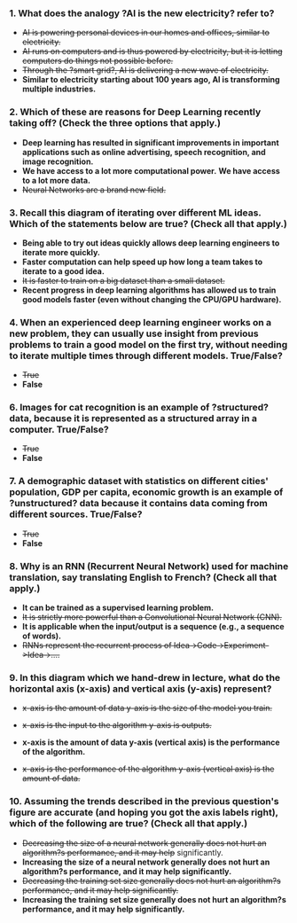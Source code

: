 ### 1. What does the analogy ?AI is the new electricity? refer to?
* ~~AI is powering personal devices in our homes and offices, similar to electricity.~~
* ~~AI runs on computers and is thus powered by electricity, but it is letting computers do things not possible before.~~
* ~~Through the ?smart grid?, AI is delivering a new wave of electricity.~~
* **Similar to electricity starting about 100 years ago, AI is transforming multiple industries.**

### 2. Which of these are reasons for Deep Learning recently taking off? (Check the three options that apply.)
* **Deep learning has resulted in significant improvements in important applications such as online advertising, speech recognition, and image recognition.**
* **We have access to a lot more computational power.**
**We have access to a lot more data.**
* ~~Neural Networks are a brand new field.~~

### 3. Recall this diagram of iterating over different ML ideas. Which of the statements below are true? (Check all that apply.)
* **Being able to try out ideas quickly allows deep learning engineers to iterate more quickly.**
* **Faster computation can help speed up how long a team takes to iterate to a good idea.**
* ~~It is faster to train on a big dataset than a small dataset.~~
* **Recent progress in deep learning algorithms has allowed us to train good models faster (even without changing the CPU/GPU hardware).**

### 4. When an experienced deep learning engineer works on a new problem, they can usually use insight from previous problems to train a good model on the first try, without needing to iterate multiple times through different models. True/False?
* ~~True~~
* **False**

### 6. Images for cat recognition is an example of ?structured? data, because it is represented as a structured array in a computer. True/False?
* ~~True~~
* **False**

### 7. A demographic dataset with statistics on different cities' population, GDP per capita, economic growth is an example of ?unstructured? data because it contains data coming from different sources. True/False?
* ~~True~~
* **False**

### 8. Why is an RNN (Recurrent Neural Network) used for machine translation, say translating English to French? (Check all that apply.)

* **It can be trained as a supervised learning problem.**
* ~~It is strictly more powerful than a Convolutional Neural Network (CNN).~~
* **It is applicable when the input/output is a sequence (e.g., a sequence of words).**
* ~~RNNs represent the recurrent process of Idea->Code->Experiment->Idea->....~~

### 9. In this diagram which we hand-drew in lecture, what do the horizontal axis (x-axis) and vertical axis (y-axis) represent?
* ~~x-axis is the amount of data
y-axis is the size of the model you train.~~

* ~~x-axis is the input to the algorithm
y-axis is outputs.~~

* **x-axis is the amount of data
y-axis (vertical axis) is the performance of the algorithm.**

* ~~x-axis is the performance of the algorithm
y-axis (vertical axis) is the amount of data.~~

### 10. Assuming the trends described in the previous question's figure are accurate (and hoping you got the axis labels right), which of the following are true? (Check all that apply.)

* ~~Decreasing the size of a neural network generally does not hurt an algorithm?s performance, and it may help~~ significantly.
* **Increasing the size of a neural network generally does not hurt an algorithm?s performance, and it may help significantly.**
* ~~Decreasing the training set size generally does not hurt an algorithm?s performance, and it may help significantly.~~
* **Increasing the training set size generally does not hurt an algorithm?s performance, and it may help significantly.**